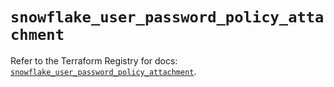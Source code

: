# `snowflake_user_password_policy_attachment`

Refer to the Terraform Registry for docs: [`snowflake_user_password_policy_attachment`](https://registry.terraform.io/providers/snowflakedb/snowflake/2.2.0/docs/resources/user_password_policy_attachment).
